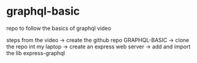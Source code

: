 # graphql-basic
repo to follow the basics of graphql video 

steps from the video
-> create the github repo GRAPHQL-BASIC
-> clone the repo int my laptop
-> create an express web server
-> add and import the lib express-graphql